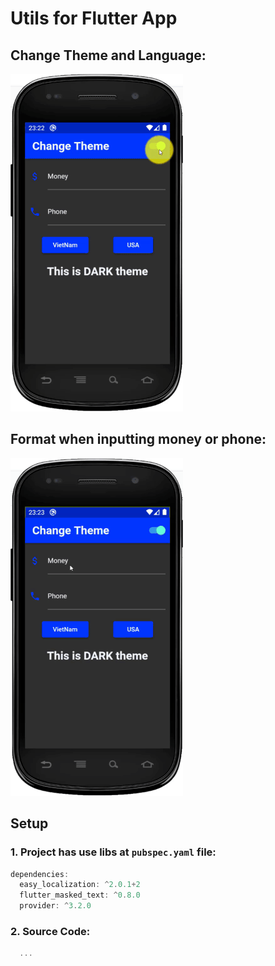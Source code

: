 # Utils for Flutter App

## Change Theme and Language:

![Utils App_Change](https://github.com/huubao2309/utils_for_app/blob/master/images/change_theme_translate.gif)

## Format when inputting money or phone:

![Utils App_Input](https://github.com/huubao2309/utils_for_app/blob/master/images/input_money_phone.gif)

## Setup

### 1. Project has use libs at `pubspec.yaml` file:

```dart
dependencies:
  easy_localization: ^2.0.1+2
  flutter_masked_text: ^0.8.0
  provider: ^3.2.0
```

### 2. Source Code:

```dart
  ...
```
